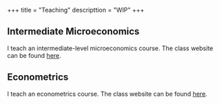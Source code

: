 +++
title = "Teaching"
descripttion = "WIP"
+++

## **Intermediate Microeconomics** 

I teach an intermediate-level microeconomics course. The class website can be found [here](https://pharringtonp19.github.io/mecon/).


## **Econometrics** 

I teach an econometrics course. The class website can be found [here](https://pharringtonp19.github.io/econometrics/).

